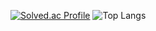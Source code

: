 [![Solved.ac Profile](http://mazassumnida.wtf/api/generate_badge?boj=no2j)](https://solved.ac/no2j)
![Top Langs](https://github-readme-stats.vercel.app/api/top-langs/?username=No2-J&layout=compact&theme=synthwave)
<!--
**No2-J/No2-J** is a ✨ _special_ ✨ repository because its `README.md` (this file) appears on your GitHub profile.

Here are some ideas to get you started:

- 🔭 I’m currently working on ...
- 🌱 I’m currently learning ...
- 👯 I’m looking to collaborate on ...
- 🤔 I’m looking for help with ...
- 💬 Ask me about ...
- 📫 How to reach me: ...
- 😄 Pronouns: ...
- ⚡ Fun fact: ...
-->
